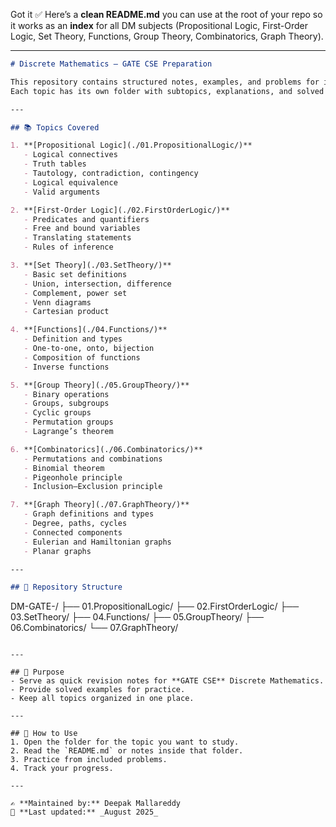 Got it ✅
Here’s a **clean README.md** you can use at the root of your repo so it works as an **index** for all DM subjects (Propositional Logic, First-Order Logic, Set Theory, Functions, Group Theory, Combinatorics, Graph Theory).

---

```markdown
# Discrete Mathematics – GATE CSE Preparation

This repository contains structured notes, examples, and problems for important **Discrete Mathematics** topics in GATE CSE.  
Each topic has its own folder with subtopics, explanations, and solved problems.

---

## 📚 Topics Covered

1. **[Propositional Logic](./01.PropositionalLogic/)**
   - Logical connectives
   - Truth tables
   - Tautology, contradiction, contingency
   - Logical equivalence
   - Valid arguments

2. **[First-Order Logic](./02.FirstOrderLogic/)**
   - Predicates and quantifiers
   - Free and bound variables
   - Translating statements
   - Rules of inference

3. **[Set Theory](./03.SetTheory/)**
   - Basic set definitions
   - Union, intersection, difference
   - Complement, power set
   - Venn diagrams
   - Cartesian product

4. **[Functions](./04.Functions/)**
   - Definition and types
   - One-to-one, onto, bijection
   - Composition of functions
   - Inverse functions

5. **[Group Theory](./05.GroupTheory/)**
   - Binary operations
   - Groups, subgroups
   - Cyclic groups
   - Permutation groups
   - Lagrange’s theorem

6. **[Combinatorics](./06.Combinatorics/)**
   - Permutations and combinations
   - Binomial theorem
   - Pigeonhole principle
   - Inclusion–Exclusion principle

7. **[Graph Theory](./07.GraphTheory/)**
   - Graph definitions and types
   - Degree, paths, cycles
   - Connected components
   - Eulerian and Hamiltonian graphs
   - Planar graphs

---

## 📂 Repository Structure

```

DM-GATE-/
├── 01.PropositionalLogic/
├── 02.FirstOrderLogic/
├── 03.SetTheory/
├── 04.Functions/
├── 05.GroupTheory/
├── 06.Combinatorics/
└── 07.GraphTheory/

```

---

## 🏹 Purpose
- Serve as quick revision notes for **GATE CSE** Discrete Mathematics.
- Provide solved examples for practice.
- Keep all topics organized in one place.

---

## 🚀 How to Use
1. Open the folder for the topic you want to study.
2. Read the `README.md` or notes inside that folder.
3. Practice from included problems.
4. Track your progress.

---

✍ **Maintained by:** Deepak Mallareddy  
📅 **Last updated:** _August 2025_
```

